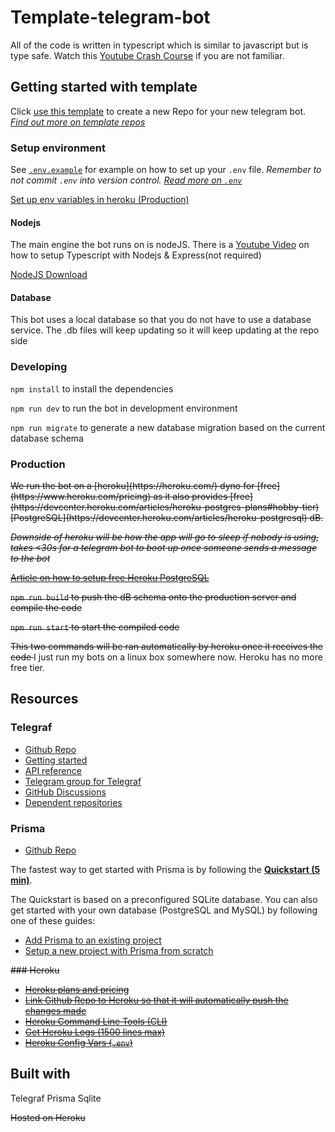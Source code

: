 # Template-telegram-bot

All of the code is written in typescript which is similar to javascript but is type safe. Watch this [Youtube Crash Course](https://www.youtube.com/watch?v=rAy_3SIqT-E) if you are not familiar.

## Getting started with template

Click [use this template](https://github.com/francisyzy/scrap-ping-bot/generate) to create a new Repo for your new telegram bot. _[Find out more on template repos](https://docs.github.com/en/github/creating-cloning-and-archiving-repositories/creating-a-repository-on-github/creating-a-repository-from-a-template)_

### Setup environment

See [`.env.example`](.env.example) for example on how to set up your `.env` file. _Remember to not commit `.env` into version control. [Read more on `.env`](https://12factor.net/config)_

[Set up env variables in heroku (Production)](https://devcenter.heroku.com/articles/config-vars#using-the-heroku-dashboard)

#### Nodejs

The main engine the bot runs on is nodeJS. There is a [Youtube Video](https://www.youtube.com/watch?v=zRo2tvQpus8) on how to setup Typescript with Nodejs & Express(not required)

[NodeJS Download](https://nodejs.org/en/download/)

#### Database

This bot uses a local database so that you do not have to use a database service. The .db files will keep updating so it will keep updating at the repo side


### Developing

`npm install` to install the dependencies

`npm run dev` to run the bot in development environment

`npm run migrate` to generate a new database migration based on the current database schema

### Production

<strike>
We run the bot on a [heroku](https://heroku.com/) dyno for [free](https://www.heroku.com/pricing) as it also provides [free](https://devcenter.heroku.com/articles/heroku-postgres-plans#hobby-tier) [PostgreSQL](https://devcenter.heroku.com/articles/heroku-postgresql) dB.

_Downside of heroku will be how the app will go to sleep if nobody is using, takes <30s for a telegram bot to boot up once someone sends a message to the bot_

[Article on how to setup free Heroku PostgreSQL](https://dev.to/prisma/how-to-setup-a-free-postgresql-database-on-heroku-1dc1#step-4-access-the-database-credentials-and-connection-url)

`npm run build` to push the dB schema onto the production server and compile the code

`npm run start` to start the compiled code

This two commands will be ran automatically by heroku once it receives the code
</strike>
I just run my bots on a linux box somewhere now. Heroku has no more free tier.

## Resources

### Telegraf

- [Github Repo](https://github.com/telegraf/telegraf)
- [Getting started](https://github.com/telegraf/telegraf#getting-started)
- [API reference](https://telegraf.js.org/modules.html)
- [Telegram group for Telegraf](https://t.me/TelegrafJSChat)
- [GitHub Discussions](https://github.com/telegraf/telegraf/discussions)
- [Dependent repositories](https://libraries.io/npm/telegraf/dependent_repositories)

### Prisma

- [Github Repo](https://github.com/prisma/prisma)

The fastest way to get started with Prisma is by following the [**Quickstart (5 min)**](https://www.prisma.io/docs/getting-started/quickstart-typescript).

The Quickstart is based on a preconfigured SQLite database. You can also get started with your own database (PostgreSQL and MySQL) by following one of these guides:

- [Add Prisma to an existing project](https://www.prisma.io/docs/getting-started/setup-prisma/add-to-existing-project-typescript-postgres)
- [Setup a new project with Prisma from scratch](https://www.prisma.io/docs/getting-started/setup-prisma/start-from-scratch-typescript-postgres)

<strike>
### Heroku

- [Heroku plans and pricing](https://www.heroku.com/pricing)
- [Link Github Repo to Heroku so that it will automatically push the changes made](https://devcenter.heroku.com/articles/github-integration)
- [Heroku Command Line Tools (CLI)](https://devcenter.heroku.com/articles/heroku-cli)
- [Get Heroku Logs (1500 lines max)](https://devcenter.heroku.com/articles/logging#log-retrieval-via-cli)
- [Heroku Config Vars (`.env`)](https://devcenter.heroku.com/articles/config-vars#using-the-heroku-dashboard)
</strike>

## Built with

Telegraf
Prisma
Sqlite

~~Hosted on Heroku~~
